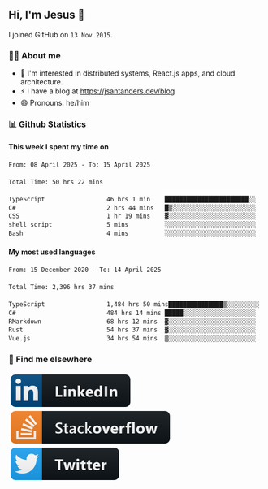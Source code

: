 ## Hi, I'm Jesus 👋

I joined GitHub on `13 Nov 2015`.

<!-- Talking about you -->

### 👨‍💻 About me

- 👦 I'm interested in distributed systems, React.js apps, and cloud architecture.
- ⚡️ I have a blog at <https://jsantanders.dev/blog>
- 😄 Pronouns: he/him

### 📊 Github Statistics

#### This week I spent my time on

<!--START_SECTION:weekly-->

```txt
From: 08 April 2025 - To: 15 April 2025

Total Time: 50 hrs 22 mins

TypeScript                 46 hrs 1 min    ███████████████████████░░   91.38 %
C#                         2 hrs 44 mins   █▒░░░░░░░░░░░░░░░░░░░░░░░   05.44 %
CSS                        1 hr 19 mins    ▓░░░░░░░░░░░░░░░░░░░░░░░░   02.64 %
shell script               5 mins          ░░░░░░░░░░░░░░░░░░░░░░░░░   00.17 %
Bash                       4 mins          ░░░░░░░░░░░░░░░░░░░░░░░░░   00.15 %
```

<!--END_SECTION:weekly-->

#### My most used languages

<!--START_SECTION:alltime-->

```txt
From: 15 December 2020 - To: 14 April 2025

Total Time: 2,396 hrs 37 mins

TypeScript                 1,484 hrs 50 mins███████████████▒░░░░░░░░░   61.96 %
C#                         484 hrs 14 mins █████░░░░░░░░░░░░░░░░░░░░   20.21 %
RMarkdown                  68 hrs 12 mins  ▓░░░░░░░░░░░░░░░░░░░░░░░░   02.85 %
Rust                       54 hrs 37 mins  ▓░░░░░░░░░░░░░░░░░░░░░░░░   02.28 %
Vue.js                     34 hrs 54 mins  ▒░░░░░░░░░░░░░░░░░░░░░░░░   01.46 %
```

<!--END_SECTION:alltime-->

### 📢 Find me elsewhere

<p>
  <a target="_blank" href="https://linkedin.com/in/jsantanders">
    <img src="https://github.com/jsantanders/jsantanders/blob/master/img/linkedin.svg" alt="LinkedIn" style="vertical-align:top; margin:4px">
  </a>
  
  <a target="_blank" href="https://stackoverflow.com/users/7318331/jesus-santander">
    <img src="https://github.com/jsantanders/jsantanders/blob/master/img/stackoverflow.svg" alt="StackOverflow" style="vertical-align:top; margin:4px">
  </a>
  
  <a target="_blank" href="http://twitter.com/jsantanders">
    <img src="https://github.com/jsantanders/jsantanders/blob/master/img/twitter.svg" alt="Twitter" style="vertical-align:top; margin:4px">
  </a>
</p>
